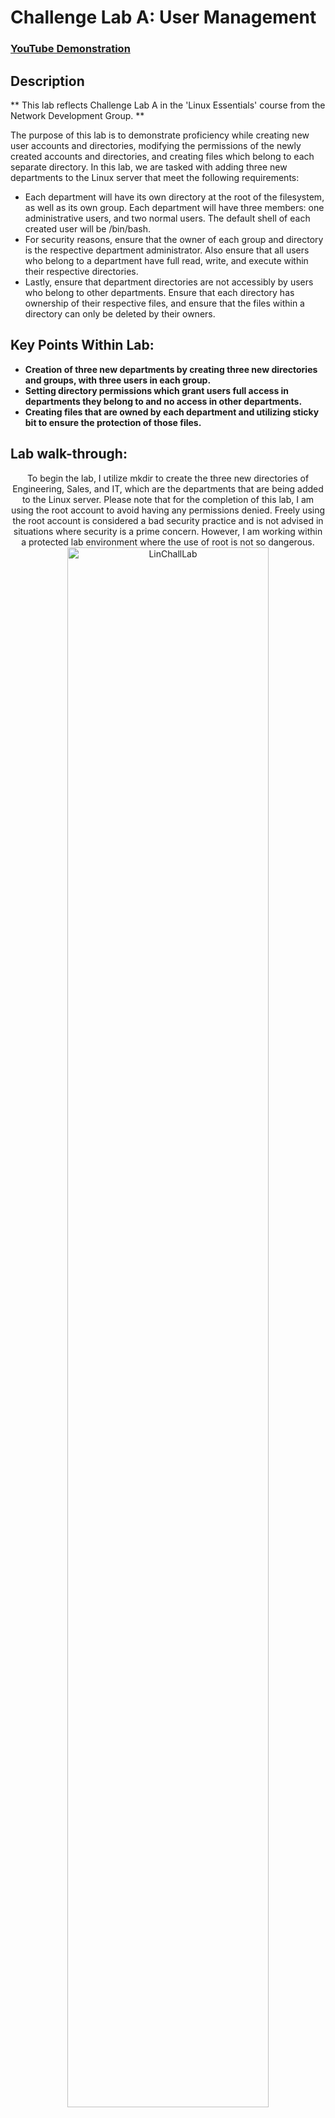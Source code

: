 <h1>Challenge Lab A: User Management</h1>

 ### [YouTube Demonstration](https://youtu.be/7eJexJVCqJo)

<h2>Description</h2>
** This lab reflects Challenge Lab A in the 'Linux Essentials' course from the Network Development Group. **

The purpose of this lab is to demonstrate proficiency while creating new user accounts and directories, modifying the permissions of the newly created accounts and directories, and creating files which belong to each separate directory. In this lab, we are tasked with adding three new departments to the Linux server that meet the following requirements:

- Each department will have its own directory at the root of the filesystem, as well as its own group. Each department will have three members: one administrative users, and two normal users. The default shell of each created user will be /bin/bash.
- For security reasons, ensure that the owner of each group and directory is the respective department administrator. Also ensure that all users who belong to a department have full read, write, and execute within their respective directories.
- Lastly, ensure that department directories are not accessibly by users who belong to other departments. Ensure that each directory has ownership of their respective files, and ensure that the files within a directory can only be deleted by their owners.  

<h2>Key Points Within Lab: </h2>

- <b>Creation of three new departments by creating three new directories and groups, with three users in each group.</b>
- <b>Setting directory permissions which grant users full access in departments they belong to and no access in other departments.  </b>
- <b>Creating files that are owned by each department and utilizing sticky bit to ensure the protection of those files. </b>

<h2>Lab walk-through:</h2>

<p align="center">
To begin the lab, I utilize mkdir to create the three new directories of Engineering, Sales, and IT, which are the departments that are being added to the Linux server. Please note that for the completion of this lab, I am using the root account to avoid having any permissions denied. Freely using the root account is considered a bad security practice and is not advised in situations where security is a prime concern. However, I am working within a protected lab environment where the use of root is not so dangerous. <br/>
<img src="https://i.imgur.com/OBocBYB.png" height="80%" width="80%" alt="LinChallLab"/>
<br />
<br />

<p align="center">
In addition to directories, I also need to create specific groups for each department that will house the users which belong to those departments. By using a string of the groupadd commands, I am able to create a group for Engineering, Sales, and IT. Additionally, I am able to verify that those groups were created properly by checking the /etc/group file.  <br/>
<img src="https://i.imgur.com/OAZucGb.png" height="80%" width="80%" alt="LinChallLab"/>
<br />
<br />

<p align="center">
By running "cat /etc/group", I am able to check the contents of the /etc/group file. Denoted in the highlighted portion of the screenshot is an entry for each group that we created, meaning that they were successfully added to the system. <br/>
<img src="https://i.imgur.com/diJqe7a.png" height="80%" width="80%" alt="LinChallLab"/>
<br />
<br />

<p align="center">
At this point in the lab, it is time to create the user accounts that will be added to the groups that we made. Utilizing the useradd command, I am able to add two regular users and one administrative user to each group. By using the tags -m, -s, and -g, I am able to designate a home directory for each user, make each users default shell /bin/bash, and ensure that the group that they have been added to is their primary group. After administering these commands, we are able to see the existence of all the created users when looking inside of /home.<br/>
<img src="https://i.imgur.com/daHmp6x.png" height="80%" width="80%" alt="LinChallLab"/>
<br />
<br />

<p align="center">
With the users, directories, and groups all created, it is time to assign ownership of each directory to the respective admin of each department. By employing the chown command, I am able to make the following changes: placing ownership of the engineering directory with the engineering admin, placing ownership of the sales directory with the sales admin, and placing ownership of the IT directory with the IT admin. Now, when checking the permissions of these directories, we are able to confirm that each department belongs to the appropriate group and owner.  <br/>
<img src="https://i.imgur.com/L8T4RPl.png height="80%" width="80%" alt="LinChallLab"/>
<br />
<br />

<p align="center">
In this screenshot, I am controlling directory access by adjusting the permissions that are associated with each directory. The lab tasked us with setting permissions so that department members have full access to their own directory, but no access in directories that they do not belong to. By administering 'chmod 1770' to each directory, I am able to grant full read, write, and execute permissions to the owner and group members of a directory, while also disabling access to individuals who are not within that department group. Additionally, that command also applies the sticky bit to each directory, meaning that files within the directory can only be deleted by their respective owners, thus helping to protect info that belongs to each department.  <br/>
<img src="https://i.imgur.com/pAdFmz3.png" height="80%" width="80%" alt="LinChallLab"/>
<br />
<br />

<p align="center">
In this screenshot, I am creating a simple text file and placing it within the directory of each department. Although the content of each text file is the same, they are three different files which simply serve to showcase that each department possesses some sort of their own information. By checking the output and the path of each file, I am able to confirm that all of the text files were properly created and assigned to the appropriate departments.<br/>
<img src="https://i.imgur.com/DcLt3dC.png" height="80%" width="80%" alt="LinChallLab"/>
<br />
<br />

<p align="center">
In this image, I am adjusting both the ownership of the files that I previously created, and altering the permissions of those files as well. Since I created the files while on the root account, they initially belong to the user and group of 'root'. By using the chown command again, I am able to place the files within the group that they should belong to (Engineering, Sales, or IT), and I am also able give file ownership to the respective administrative user. After applying this first change, we can now see that instead of belonging to 'root', each file now belongs to a specific department and is owned by the admin of that department. In order to adjust the permissions of the files, I used the command "chmod 740". This changes the file permissions so that the administrative users have full ability to read, change, or delete the document; other department members are able to access the document for reading purposes but are unable to alter the document in any fashion; and all other users who do not belong to the department have no access to the file whatsoever.  <br/>
<img src="https://i.imgur.com/xN7jJhO.png" height="80%" width="80%" alt="LinChallLab"/>
<br />
<br />

<p align="center">
This final screenshot is meant to serve as a full breakdown of the lab by showcasing the following information: <br />

- FILL IN WITH WHAT THE PIC SHOWS AND THE REQUIREMENTS THAT YOU MET
- NEXT
- NEXT
<p align="center">
<img src="https://i.imgur.com/pSKzpu8.png" height="80%" width="80%" alt="LinChallLab"/>
<br />
<br />




<!--
 ```diff
- text in red
+ text in green
! text in orange
# text in gray
@@ text in purple (and bold)@@
```
--!>
